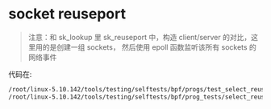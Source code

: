 # socket reuseport

> 注意：和 sk_lookup 里 sk_reuseport 中，构造 client/server 的对比，这里用的是创建一组 sockets，
> 然后使用 epoll 函数监听该所有 sockets 的网络事件

代码在:

```md
/root/linux-5.10.142/tools/testing/selftests/bpf/progs/test_select_reuseport_kern.c
/root/linux-5.10.142/tools/testing/selftests/bpf/prog_tests/select_reuseport.c

```





